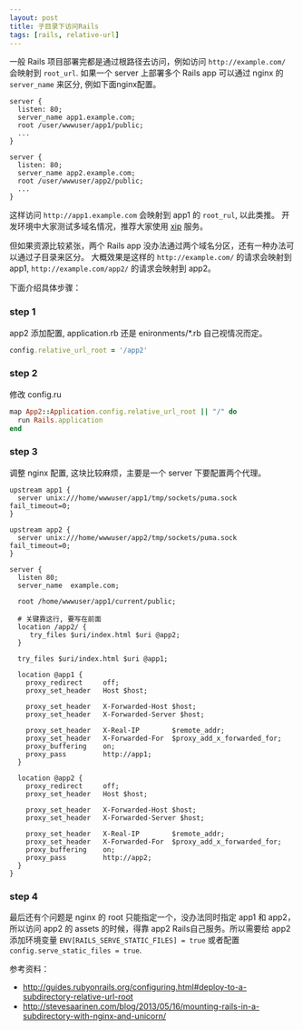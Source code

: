 ```yaml
---
layout: post
title: 子目录下访问Rails
tags: [rails, relative-url]
---
```


一般 Rails 项目部署完都是通过根路径去访问，例如访问 `http://example.com/` 会映射到 `root_url`.
如果一个 server 上部署多个 Rails app 可以通过 nginx 的 `server_name` 来区分,
例如下面nginx配置。

```nginx
server {
  listen: 80;
  server_name app1.example.com;
  root /user/wwwuser/app1/public;
  ...
}

server {
  listen: 80;
  server_name app2.example.com;
  root /user/wwwuser/app2/public;
  ...
}
```

这样访问 `http://app1.example.com` 会映射到 app1 的 `root_rul`, 以此类推。
开发环境中大家测试多域名情况，推荐大家使用 [xip](http://xip.io/) 服务。

但如果资源比较紧张，两个 Rails app 没办法通过两个域名分区，还有一种办法可以通过子目录来区分。
大概效果是这样的 `http://example.com/` 的请求会映射到 app1, `http://example.com/app2/` 的请求会映射到 app2。

下面介绍具体步骤：

### step 1

app2 添加配置, application.rb 还是 enironments/\*.rb 自己视情况而定。

```ruby
config.relative_url_root = '/app2'
```

### step 2

修改 config.ru

```ruby
map App2::Application.config.relative_url_root || "/" do
  run Rails.application
end
```

### step 3

调整 nginx 配置, 这块比较麻烦，主要是一个 server 下要配置两个代理。

```nginx
upstream app1 {
  server unix:///home/wwwuser/app1/tmp/sockets/puma.sock fail_timeout=0;
}

upstream app2 {
  server unix:///home/wwwuser/app2/tmp/sockets/puma.sock fail_timeout=0;
}

server {
  listen 80;
  server_name  example.com;

  root /home/wwwuser/app1/current/public;

  # 关键靠这行, 要写在前面
  location /app2/ {
     try_files $uri/index.html $uri @app2;
  }

  try_files $uri/index.html $uri @app1;

  location @app1 {
    proxy_redirect     off;
    proxy_set_header   Host $host;

    proxy_set_header   X-Forwarded-Host $host;
    proxy_set_header   X-Forwarded-Server $host;

    proxy_set_header   X-Real-IP        $remote_addr;
    proxy_set_header   X-Forwarded-For  $proxy_add_x_forwarded_for;
    proxy_buffering    on;
    proxy_pass         http://app1;
  }

  location @app2 {
    proxy_redirect     off;
    proxy_set_header   Host $host;

    proxy_set_header   X-Forwarded-Host $host;
    proxy_set_header   X-Forwarded-Server $host;

    proxy_set_header   X-Real-IP        $remote_addr;
    proxy_set_header   X-Forwarded-For  $proxy_add_x_forwarded_for;
    proxy_buffering    on;
    proxy_pass         http://app2;
  }
}
```

### step 4

最后还有个问题是 nginx 的 root 只能指定一个，没办法同时指定 app1 和 app2，所以访问 app2 的 assets
的时候，得靠 app2 Rails自己服务。所以需要给 app2 添加环境变量 `ENV[RAILS_SERVE_STATIC_FILES] = true`
或者配置 `config.serve_static_files = true`.

参考资料：
* http://guides.rubyonrails.org/configuring.html#deploy-to-a-subdirectory-relative-url-root
* http://stevesaarinen.com/blog/2013/05/16/mounting-rails-in-a-subdirectory-with-nginx-and-unicorn/
